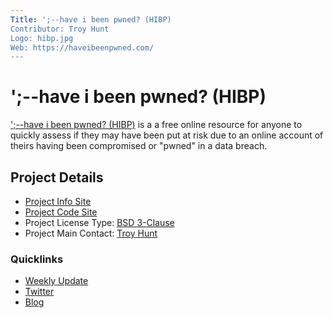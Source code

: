 ```yaml
---
Title: ';--have i been pwned? (HIBP)
Contributor: Troy Hunt
Logo: hibp.jpg
Web: https://haveibeenpwned.com/
---
```


# ';--have i been pwned? (HIBP)

[';--have i been pwned? (HIBP)](https://haveibeenpwned.com/) is a a free online resource for anyone to quickly assess if they may have been put at risk due to an online account of theirs having been compromised or "pwned" in a data breach.

## Project Details

* [Project Info Site](https://haveibeenpwned.com/)
* [Project Code Site](https://github.com/HaveIBeenPwned/PwnedPasswordsAzureFunction)
* Project License Type: [BSD 3-Clause](https://github.com/HaveIBeenPwned/PwnedPasswordsAzureFunction/blob/main/LICENSE)
* Project Main Contact: [Troy Hunt](https://github.com/troyhunt)

### Quicklinks

* [Weekly Update](https://www.troyhunt.com/tag/weekly-update/)
* [Twitter](https://twitter.com/haveibeenpwned)
* [Blog](https://www.troyhunt.com/)
